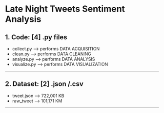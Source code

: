 # Late Night Tweets Sentiment Analysis

**1. Code: [4] .py files**
----------------------------------------------------------------------------------------
   * collect.py    --> performs DATA ACQUISITION
   * clean.py      --> performs DATA CLEANING
   * analyze.py    --> performs DATA ANALYSIS
   *  visualize.py  --> performs DATA VISUALIZATION
----------------------------------------------------------------------------------------

**2. Dataset: [2] .json /.csv**
----------------------------------------------------------------------------------------
   * tweet.json    --> 722,001 KB
   * raw_tweet     --> 101,171 KM
----------------------------------------------------------------------------------------
